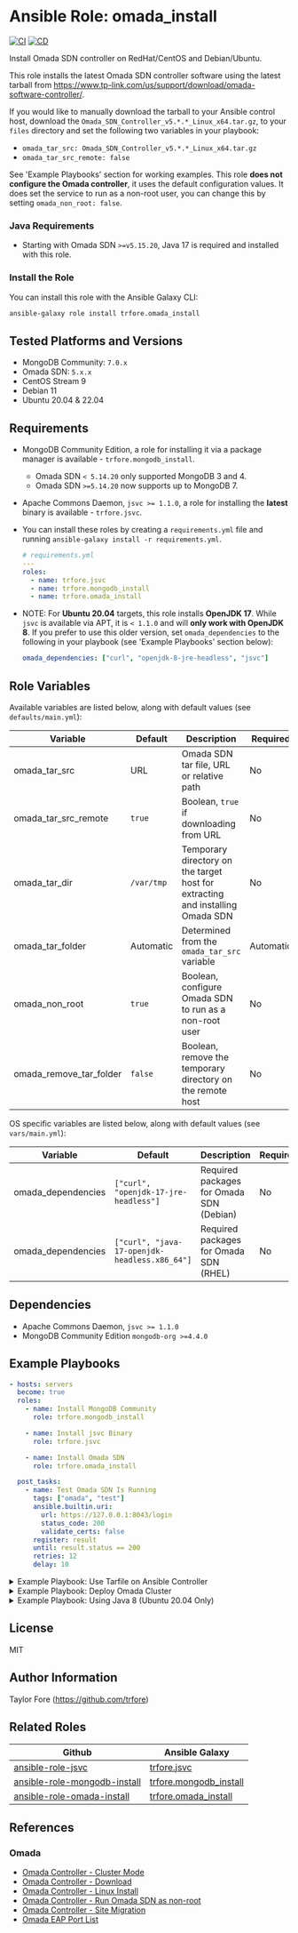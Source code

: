 # Ansible Role: omada_install

[![CI](https://github.com/trfore/ansible-role-omada-install/actions/workflows/ci.yml/badge.svg?branch=main)](https://github.com/trfore/ansible-role-omada-install/actions/workflows/ci.yml)
[![CD](https://github.com/trfore/ansible-role-omada-install/actions/workflows/cd.yml/badge.svg)](https://github.com/trfore/ansible-role-omada-install/actions/workflows/cd.yml)

Install Omada SDN controller on RedHat/CentOS and Debian/Ubuntu.

This role installs the latest Omada SDN controller software using the latest tarball from https://www.tp-link.com/us/support/download/omada-software-controller/.

If you would like to manually download the tarball to your Ansible control host, download the `Omada_SDN_Controller_v5.*.*_Linux_x64.tar.gz`, to your `files` directory and set the following two variables in your playbook:

- `omada_tar_src: Omada_SDN_Controller_v5.*.*_Linux_x64.tar.gz`
- `omada_tar_src_remote: false`

See 'Example Playbooks' section for working examples. This role **does not configure the Omada controller**, it uses the default configuration values. It does set the service to run as a non-root user, you can change this by setting `omada_non_root: false`.

### Java Requirements

- Starting with Omada SDN `>=v5.15.20`, Java 17 is required and installed with this role.

### Install the Role

You can install this role with the Ansible Galaxy CLI:

```bash
ansible-galaxy role install trfore.omada_install
```

## Tested Platforms and Versions

- MongoDB Community: `7.0.x`
- Omada SDN: `5.x.x`
- CentOS Stream 9
- Debian 11
- Ubuntu 20.04 & 22.04

## Requirements

- MongoDB Community Edition, a role for installing it via a package manager is available - `trfore.mongodb_install`.
  - Omada SDN `< 5.14.20` only supported MongoDB 3 and 4.
  - Omada SDN `>=5.14.20` now supports up to MongoDB 7.
- Apache Commons Daemon, `jsvc >= 1.1.0`, a role for installing the **latest** binary is available - `trfore.jsvc`.
- You can install these roles by creating a `requirements.yml` file and running `ansible-galaxy install -r requirements.yml`.

  ```yaml
  # requirements.yml
  ---
  roles:
    - name: trfore.jsvc
    - name: trfore.mongodb_install
    - name: trfore.omada_install
  ```

- NOTE: For **Ubuntu 20.04** targets, this role installs **OpenJDK 17**. While `jsvc` is available via APT, it is `< 1.1.0` and will **only work with OpenJDK 8**. If you prefer to use this older version, set `omada_dependencies` to the following in your playbook (see 'Example Playbooks' section below):

  ```yaml
  omada_dependencies: ["curl", "openjdk-8-jre-headless", "jsvc"]
  ```

## Role Variables

Available variables are listed below, along with default values (see `defaults/main.yml`):

| Variable                | Default    | Description                                                                    | Required  |
| ----------------------- | ---------- | ------------------------------------------------------------------------------ | --------- |
| omada_tar_src           | URL        | Omada SDN tar file, URL or relative path                                       | No        |
| omada_tar_src_remote    | `true`     | Boolean, `true` if downloading from URL                                        | No        |
| omada_tar_dir           | `/var/tmp` | Temporary directory on the target host for extracting and installing Omada SDN | No        |
| omada_tar_folder        | Automatic  | Determined from the `omada_tar_src` variable                                   | Automatic |
| omada_non_root          | `true`     | Boolean, configure Omada SDN to run as a non-root user                         | No        |
| omada_remove_tar_folder | `false`    | Boolean, remove the temporary directory on the remote host                     | No        |

OS specific variables are listed below, along with default values (see `vars/main.yml`):

| Variable           | Default                                       | Description                              | Required |
| ------------------ | --------------------------------------------- | ---------------------------------------- | -------- |
| omada_dependencies | `["curl", "openjdk-17-jre-headless"]`         | Required packages for Omada SDN (Debian) | No       |
| omada_dependencies | `["curl", "java-17-openjdk-headless.x86_64"]` | Required packages for Omada SDN (RHEL)   | No       |

## Dependencies

- Apache Commons Daemon, `jsvc >= 1.1.0`
- MongoDB Community Edition `mongodb-org >=4.4.0`

## Example Playbooks

```yaml
- hosts: servers
  become: true
  roles:
    - name: Install MongoDB Community
      role: trfore.mongodb_install

    - name: Install jsvc Binary
      role: trfore.jsvc

    - name: Install Omada SDN
      role: trfore.omada_install

  post_tasks:
    - name: Test Omada SDN Is Running
      tags: ["omada", "test"]
      ansible.builtin.uri:
        url: https://127.0.0.1:8043/login
        status_code: 200
        validate_certs: false
      register: result
      until: result.status == 200
      retries: 12
      delay: 10
```

<details>
  <summary>Example Playbook: Use Tarfile on Ansible Controller</summary>

- First [download the tarfile](https://www.tp-link.com/us/support/download/omada-software-controller/) to your Ansible controller
- Add the path to `omada_tar_src: MY/PATH/Omada.tar` and set `omada_tar_src_remote: false`.

```yaml
- hosts: servers
  become: true
  vars:
    omada_tar_src: Omada_SDN_Controller_v5.*.*_Linux_x64.tar.gz
    omada_tar_src_remote: false
  roles:
    - name: Install MongoDB Community
      role: trfore.mongodb_install

    - name: Install jsvc Binary
      role: trfore.jsvc

    - name: Install Omada SDN
      role: trfore.omada_install
```

</details>

<details>
  <summary>Example Playbook: Deploy Omada Cluster</summary>

```yaml
- hosts: servers
  become: true
  vars:
    omada_cluster: true
  roles:
    - name: Install MongoDB Community
      role: trfore.mongodb_install

    - name: Install jsvc Binary
      role: trfore.jsvc

    - name: Install Omada SDN
      role: trfore.omada_install
```

</details>

<details>
  <summary>Example Playbook: Using Java 8 (Ubuntu 20.04 Only)</summary>

- Set `omada_dependencies` to `["curl", "openjdk-8-jre-headless", "jsvc"]` and the role will install
  OpenJDK JRE 8 and jsvc via APT.

```yaml
- hosts: servers
  become: true
  vars:
    omada_dependencies: ["curl", "openjdk-8-jre-headless", "jsvc"]
  roles:
    - name: Install MongoDB Community
      role: trfore.mongodb_install

    - name: Install Omada SDN
      role: trfore.omada_install
      when: ansible_distribution == 'Ubuntu'
```

</details>

## License

MIT

## Author Information

Taylor Fore (https://github.com/trfore)

## Related Roles

| Github                         | Ansible Galaxy           |
| ------------------------------ | ------------------------ |
| [ansible-role-jsvc]            | [trfore.jsvc]            |
| [ansible-role-mongodb-install] | [trfore.mongodb_install] |
| [ansible-role-omada-install]   | [trfore.omada_install]   |

## References

### Omada

- [Omada Controller - Cluster Mode]
- [Omada Controller - Download](https://www.tp-link.com/us/support/download/omada-software-controller/)
- [Omada Controller - Linux Install](https://www.tp-link.com/us/support/faq/3272/)
- [Omada Controller - Run Omada SDN as non-root](https://www.tp-link.com/hk/support/faq/3583/)
- [Omada Controller - Site Migration](https://www.tp-link.com/us/support/faq/3589/)
- [Omada EAP Port List](https://www.tp-link.com/us/support/faq/865/)

[ansible-role-jsvc]: https://github.com/trfore/ansible-role-jsvc
[ansible-role-mongodb-install]: https://github.com/trfore/ansible-role-mongodb-install
[ansible-role-omada-install]: https://github.com/trfore/ansible-role-omada-install
[trfore.jsvc]: https://galaxy.ansible.com/trfore/jsvc
[trfore.mongodb_install]: https://galaxy.ansible.com/trfore/mongodb_install
[trfore.omada_install]: https://galaxy.ansible.com/trfore/omada_install
[Omada Controller - Cluster Mode]: https://www.omadanetworks.com/us/support/faq/4347/
